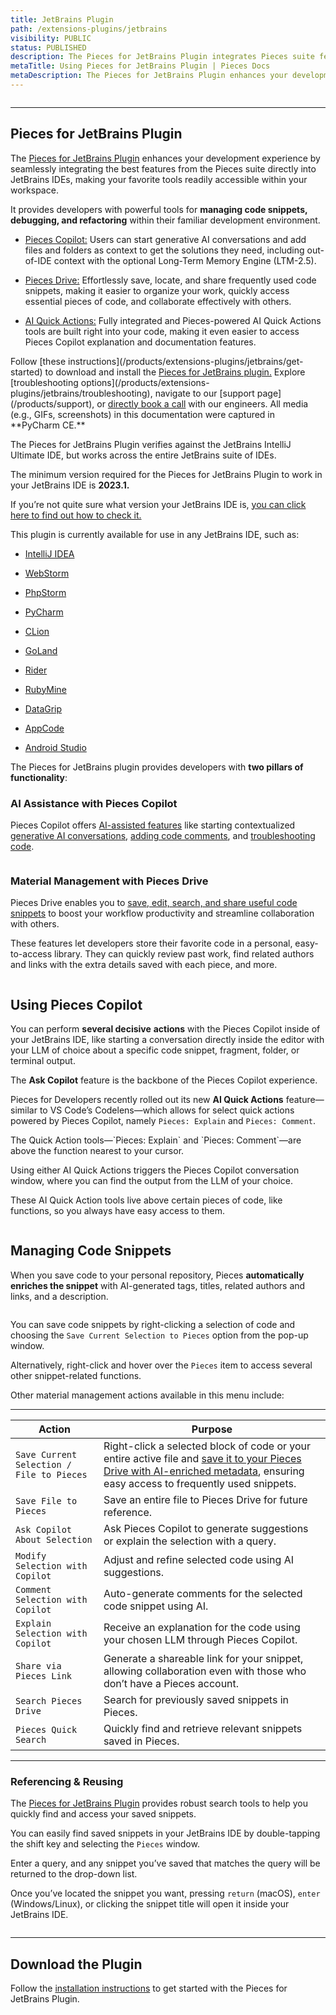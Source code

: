 ```yaml
---
title: JetBrains Plugin
path: /extensions-plugins/jetbrains
visibility: PUBLIC
status: PUBLISHED
description: The Pieces for JetBrains Plugin integrates Pieces suite features into JetBrains IDEs, making tools easily accessible.
metaTitle: Using Pieces for JetBrains Plugin | Pieces Docs
metaDescription: The Pieces for JetBrains Plugin enhances your development experience by seamlessly integrating the best features from the Pieces suite directly into JetBrains IDEs.
---
```


<Image src="https://storage.googleapis.com/hashnode_product_documentation_assets/og_images/plugins_extensions/jetbrains.png" alt="" align="center" fullwidth="true" />

***

## Pieces for JetBrains Plugin

The <a target="_blank" href="https://plugins.jetbrains.com/plugin/17328-pieces">Pieces for JetBrains Plugin</a> enhances your development experience by seamlessly integrating the best features from the Pieces suite directly into JetBrains IDEs, making your favorite tools readily accessible within your workspace.

It provides developers with powerful tools for **managing code snippets, debugging, and refactoring** within their familiar development environment.

* [Pieces Copilot:](/products/extensions-plugins/jetbrains/copilot) Users can start generative AI conversations and add files and folders as context to get the solutions they need, including out-of-IDE context with the optional Long-Term Memory Engine (LTM-2.5).

* [Pieces Drive:](/products/extensions-plugins/jetbrains/drive) Effortlessly save, locate, and share frequently used code snippets, making it easier to organize your work, quickly access essential pieces of code, and collaborate effectively with others.

- [AI Quick Actions:](/products/extensions-plugins/jetbrains/copilot/chat#ai-quick-actions) Fully integrated and Pieces-powered AI Quick Actions tools are built right into your code, making it even easier to access Pieces Copilot explanation and documentation features.

<CardGroup cols={2}>
  <Card title="Getting Started" image="/assets/icons/jetbrains.png">
    Follow [these instructions](/products/extensions-plugins/jetbrains/get-started) to download and install the <a target="_blank" href="https://plugins.jetbrains.com/plugin/17328-pieces">Pieces for JetBrains plugin.</a>
  </Card>

  <Card title="Support" image="/assets/icons/platform_logos/pieces_logo.png">
    Explore [troubleshooting options](/products/extensions-plugins/jetbrains/troubleshooting), navigate to our [support page](/products/support), or <a target="_blank" href="https://calendar.google.com/calendar/u/0/appointments/schedules/AcZssZ22WJ2Htd2wRMJhueCNYc0xbFBFCAN-khijcuoXACd_Uux3wIhgZeGkzDRcqD3teamAI-CwCHpr">directly book a call</a> with our engineers.
  </Card>
</CardGroup>

<guides-overview-card />

<Callout type="tip">
  All media (e.g., GIFs, screenshots) in this documentation were captured in **PyCharm CE.**
</Callout>

The Pieces for JetBrains Plugin verifies against the JetBrains IntelliJ Ultimate IDE, but works across the entire JetBrains suite of IDEs.

The minimum version required for the Pieces for JetBrains Plugin to work in your JetBrains IDE is **2023.1.**

If you’re not quite sure what version your JetBrains IDE is, [you can click here to find out how to check it.](/products/extensions-plugins/jetbrains/configuration#checking-your-jetbrains-ide-version)

This plugin is currently available for use in any JetBrains IDE, such as:

* <a target="_blank" href="https://www.jetbrains.com/idea/">IntelliJ IDEA</a>

* <a target="_blank" href="https://www.jetbrains.com/webstorm/">WebStorm</a>

* <a target="_blank" href="https://www.jetbrains.com/phpstorm/">PhpStorm</a>

* <a target="_blank" href="https://www.jetbrains.com/pycharm/">PyCharm</a>

* <a target="_blank" href="https://www.jetbrains.com/clion/">CLion</a>

* <a target="_blank" href="https://www.jetbrains.com/go/">GoLand</a>

* <a target="_blank" href="https://www.jetbrains.com/rider/">Rider</a>

* <a target="_blank" href="https://www.jetbrains.com/ruby/">RubyMine</a>

* <a target="_blank" href="https://www.jetbrains.com/datagrip/">DataGrip</a>

* <a target="_blank" href="https://www.jetbrains.com/objc/">AppCode</a>

* <a target="_blank" href="https://developer.android.com/studio">Android Studio</a>

The Pieces for JetBrains plugin provides developers with **two pillars of functionality**:

### AI Assistance with Pieces Copilot

Pieces Copilot offers [AI-assisted features](/products/extensions-plugins/jetbrains/copilot) like starting contextualized [generative AI conversations](/products/extensions-plugins/jetbrains/copilot/chat), <a target="_blank" href="/products/extensions-plugins/jetbrains/copilot/documenting-code">adding code comments</a>, and <a target="_blank" href="/products/extensions-plugins/jetbrains/troubleshooting">troubleshooting code</a>.

<Image src="https://storage.googleapis.com/hashnode_product_documentation_assets/jetbrains_plugin_assets/jetbrains_plugin_assets/jetbrains_plugin/right_click_hover_over_save_to_pieces.png" alt="" align="center" fullwidth="true" />

### Material Management with Pieces Drive

Pieces Drive enables you to [save, edit, search, and share useful code snippets](/products/extensions-plugins/jetbrains/drive) to boost your workflow productivity and streamline collaboration with others.

These features let developers store their favorite code in a personal, easy-to-access library. They can quickly review past work, find related authors and links with the extra details saved with each piece, and more.

<Image src="https://storage.googleapis.com/hashnode_product_documentation_assets/jetbrains_plugin_assets/jetbrains_plugin_assets/jetbrains_plugin/pieces_drive_right_click.png" alt="" align="center" fullwidth="true" />

## Using Pieces Copilot

You can perform **several decisive** **actions** with the Pieces Copilot inside of your JetBrains IDE, like starting a conversation directly inside the editor with your LLM of choice about a specific code snippet, fragment, folder, or terminal output.

The **Ask Copilot** feature is the backbone of the Pieces Copilot experience.

Pieces for Developers recently rolled out its new **AI Quick Actions** feature—similar to VS Code’s Codelens—which allows for select quick actions powered by Pieces Copilot, namely `Pieces: Explain` and `Pieces: Comment`.

<Callout type="tip">
  The Quick Action tools—`Pieces: Explain` and `Pieces: Comment`—are above the function nearest to your cursor.
</Callout>

Using either AI Quick Actions triggers the Pieces Copilot conversation window, where you can find the output from the LLM of your choice.

These AI Quick Action tools live above certain pieces of code, like functions, so you always have easy access to them.

<Image src="https://storage.googleapis.com/hashnode_product_documentation_assets/jetbrains_plugin_assets/jetbrains_plugin_assets/jetbrains_plugin/lightbulb_fix.png" alt="" align="center" fullwidth="true" />

## Managing Code Snippets

When you save code to your personal repository, Pieces **automatically enriches the snippet** with AI-generated tags, titles, related authors and links, and a description.

<Image src="https://storage.googleapis.com/hashnode_product_documentation_assets/jetbrains_plugin_assets/jetbrains_plugin_assets/jetbrains_plugin/right_click_menu.png" alt="" align="center" fullwidth="true" />

You can save code snippets by right-clicking a selection of code and choosing the `Save Current Selection to Pieces` option from the pop-up window.

Alternatively, right-click and hover over the `Pieces` item to access several other snippet-related functions.

Other material management actions available in this menu include:

***

| **Action**                                | **Purpose**                                                                                                                                                                                                                                                                                             |
| ----------------------------------------- | ------------------------------------------------------------------------------------------------------------------------------------------------------------------------------------------------------------------------------------------------------------------------------------------------------- |
| `Save Current Selection / File to Pieces` | Right-click a selected block of code or your entire active file and [save it to your Pieces Drive with AI-enriched metadata](/products/extensions-plugins/jetbrains/drive/save-snippets#whats-stored-when-you-save-a-snippet), ensuring easy access to frequently used snippets. |
| `Save File to Pieces`                     | Save an entire file to Pieces Drive for future reference.                                                                                                                                                                                                                                               |
| `Ask Copilot About Selection`             | Ask Pieces Copilot to generate suggestions or explain the selection with a query.                                                                                                                                                                                                                       |
| `Modify Selection with Copilot`           | Adjust and refine selected code using AI suggestions.                                                                                                                                                                                                                                                   |
| `Comment Selection with Copilot`          | Auto-generate comments for the selected code snippet using AI.                                                                                                                                                                                                                                          |
| `Explain Selection with Copilot`          | Receive an explanation for the code using your chosen LLM through Pieces Copilot.                                                                                                                                                                                                                       |
| `Share via Pieces Link`                   | Generate a shareable link for your snippet, allowing collaboration even with those who don’t have a Pieces account.                                                                                                                                                                                     |
| `Search Pieces Drive`                     | Search for previously saved snippets in Pieces.                                                                                                                                                                                                                                                         |
| `Pieces Quick Search`                     | Quickly find and retrieve relevant snippets saved in Pieces.                                                                                                                                                                                                                                            |

***

### **Referencing & Reusing**

The <a target="_blank" href="https://plugins.jetbrains.com/plugin/17328-pieces">Pieces for JetBrains Plugin</a> provides robust search tools to help you quickly find and access your saved snippets.

You can easily find saved snippets in your JetBrains IDE by double-tapping the shift key and selecting the `Pieces` window.

Enter a query, and any snippet you’ve saved that matches the query will be returned to the drop-down list.

Once you’ve located the snippet you want, pressing `return` (macOS), `enter` (Windows/Linux), or clicking the snippet title will open it inside your JetBrains IDE.

<Image src="https://storage.googleapis.com/hashnode_product_documentation_assets/jetbrains_plugin_assets/jetbrains_plugin_assets/jetbrains_plugin/searching_for_snippet.gif" alt="" align="center" fullwidth="true" />

***

## Download the Plugin

Follow the [installation instructions](/products/extensions-plugins/jetbrains/get-started) to get started with the Pieces for JetBrains Plugin.